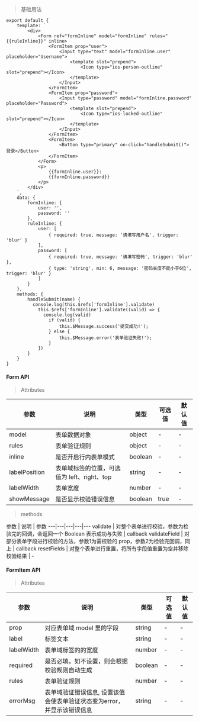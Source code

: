 > 基础用法

    export default {
        template: `
            <div>
                <Form ref="formInline" model="formInline" rules="{{ruleInline}}" inline>
                    <FormItem prop="user">
                        <Input type="text" model="formInline.user" placeholder="Username">
                            <template slot="prepend">
                                <Icon type="ios-person-outline" slot="prepend"></Icon>
                            </template>
                        </Input>
                    </FormItem>
                    <FormItem prop="password">
                        <Input type="password" model="formInline.password" placeholder="Password">
                            <template slot="prepend">
                                <Icon type="ios-locked-outline" slot="prepend"></Icon>
                            </template>
                        </Input>
                    </FormItem>
                    <FormItem>
                        <Button type="primary" on-click="handleSubmit()">登录</Button>
                    </FormItem>
                </Form>
                <p>
                    {{formInline.user}}:
                    {{formInline.password}}
                </p>
            </div>
        `,
        data: {
            formInline: {
                user: '',
                password: ''
            },
            ruleInline: {
                user: [
                    { required: true, message: '请填写用户名', trigger: 'blur' }
                ],
                password: [
                    { required: true, message: '请填写密码', trigger: 'blur' },
                    { type: 'string', min: 6, message: '密码长度不能小于6位', trigger: 'blur' }
                ]
            }
        },
        methods: {
            handleSubmit(name) {
              console.log(this.$refs['formInline'].validate)
                this.$refs['formInline'].validate((valid) => {
                  console.log(valid)
                    if (valid) {
                        this.$Message.success('提交成功!');
                    } else {
                        this.$Message.error('表单验证失败!');
                    }
                })
            }
        }
    }

#### Form API

> Attributes

参数 | 说明 | 类型 | 可选值 | 默认值
---|---|---|---|---
model | 表单数据对象 | object | - | -
rules | 表单验证规则 | object | - | -
inline | 是否开启行内表单模式 | boolean | - | -
labelPosition | 表单域标签的位置，可选值为 left、right、top | string | - | -
labelWidth | 表单宽度 | number | - | -
showMessage | 是否显示校验错误信息 | boolean | true | -

> methods

参数 | 说明 | 参数
---|---|---|---|---
validate | 对整个表单进行校验，参数为检验完的回调，会返回一个 Boolean 表示成功与失败 | callback
validateField | 对部分表单字段进行校验的方法，参数1为需校验的 prop，参数2为检验完回调，同上 | callback
resetFields | 对整个表单进行重置，将所有字段值重置为空并移除校验结果 | -

#### FormItem API

> Attributes

参数 | 说明 | 类型 | 可选值 | 默认值
---|---|---|---|---
prop | 对应表单域 model 里的字段 | string | - | -
label | 标签文本 | string | - | -
labelWidth | 表单域标签的的宽度 | number | - | -
required | 是否必填，如不设置，则会根据校验规则自动生成 | boolean | - | -
rules | 表单验证规则 | number | - | -
errorMsg | 表单域验证错误信息, 设置该值会使表单验证状态变为error，并显示该错误信息 | string | - | -